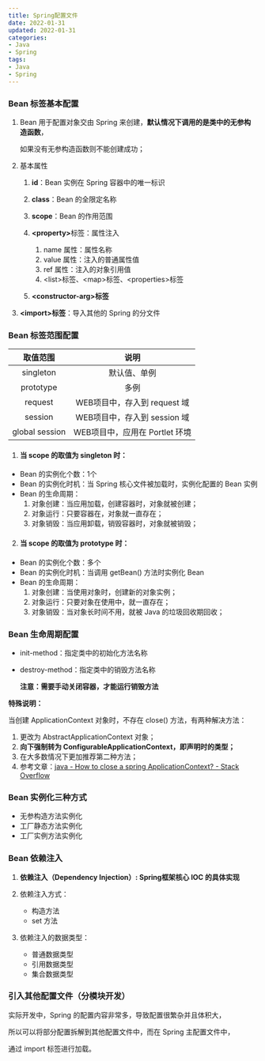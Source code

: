 ```yaml
---
title: Spring配置文件
date: 2022-01-31
updated: 2022-01-31
categories:
- Java
- Spring
tags:
- Java
- Spring
---
```


<escape><!--more--></escape>

### Bean 标签基本配置

1. Bean 用于配置对象交由 Spring 来创建，**默认情况下调用的是类中的无参构造函数**，

   如果没有无参构造函数则不能创建成功；

2. 基本属性

   1. **id**：Bean 实例在 Spring 容器中的唯一标识

   2. **class**：Bean 的全限定名称

   3. **scope**：Bean 的作用范围

   4. <strong>\<property></strong>标签：属性注入
      1. name 属性：属性名称
      2. value 属性：注入的普通属性值
      3. ref 属性：注入的对象引用值
      4. \<list>标签、\<map>标签、\<properties>标签
      
   5. **\<constructor-arg>标签**
   
3. **\<import>标签**：导入其他的 Spring 的分文件

### Bean 标签范围配置

|    取值范围    |              说明              |
| :------------: | :----------------------------: |
|   singleton    |          默认值、单例          |
|   prototype    |              多例              |
|    request     |  WEB项目中，存入到 request 域  |
|    session     |  WEB项目中，存入到 session 域  |
| global session | WEB项目中，应用在 Portlet 环境 |

1. #### 当 scope 的取值为 singleton 时：

* Bean 的实例化个数：1个
* Bean 的实例化时机：当 Spring 核心文件被加载时，实例化配置的 Bean 实例
* Bean 的生命周期：
  1. 对象创建：当应用加载，创建容器时，对象就被创建；
  2. 对象运行：只要容器在，对象就一直存在；
  3. 对象销毁：当应用卸载，销毁容器时，对象就被销毁；

2. #### 当 scope 的取值为 prototype 时：

* Bean 的实例化个数：多个
* Bean 的实例化时机：当调用 getBean() 方法时实例化 Bean
* Bean 的生命周期：
  1. 对象创建：当使用对象时，创建新的对象实例；
  2. 对象运行：只要对象在使用中，就一直存在；
  3. 对象销毁：当对象长时间不用，就被 Java 的垃圾回收期回收；

### Bean 生命周期配置

* init-method：指定类中的初始化方法名称

* destroy-method：指定类中的销毁方法名称

  **注意：需要手动关闭容器，才能运行销毁方法**

**特殊说明：**

当创建 ApplicationContext 对象时，不存在 close() 方法，有两种解决方法：

1. 更改为 AbstractApplicationContext 对象；
2. **向下强制转为 ConfigurableApplicationContext，即声明时的类型；**
3. 在大多数情况下更加推荐第二种方法；
4. 参考文章：[java - How to close a spring ApplicationContext? - Stack Overflow](https://stackoverflow.com/questions/14423980/how-to-close-a-spring-applicationcontext)

### Bean 实例化三种方式

* 无参构造方法实例化
* 工厂静态方法实例化
* 工厂实例方法实例化

### Bean 依赖注入

1. **依赖注入（Dependency Injection）: Spring框架核心 IOC 的具体实现**

2. 依赖注入方式：
   * 构造方法
   * set 方法

3. 依赖注入的数据类型：
   * 普通数据类型
   * 引用数据类型
   * 集合数据类型

### 引入其他配置文件（分模块开发）

实际开发中，Spring 的配置内容非常多，导致配置很繁杂并且体积大，

所以可以将部分配置拆解到其他配置文件中，而在 Spring 主配置文件中，

通过 import 标签进行加载。